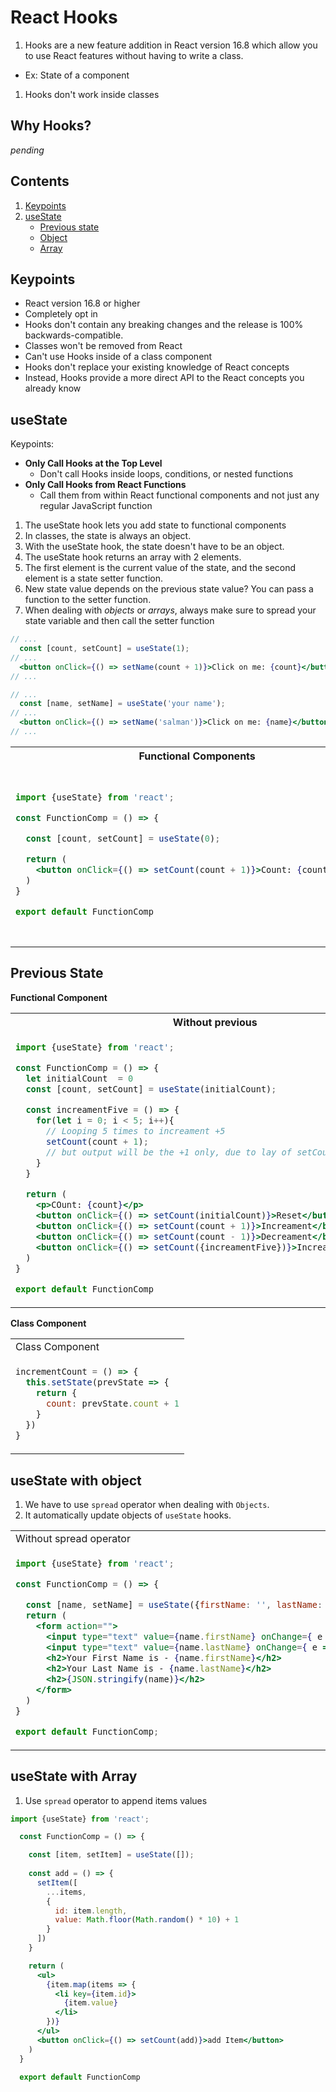 # React Hooks

1. Hooks are a new feature addition in React version 16.8 which allow you to use React features without having to write a class.
  - Ex: State of a component
1. Hooks don't work inside classes

## Why Hooks?

*pending*

## Contents

1. [Keypoints](#keypoints)
1. [useState](#usestate)
   - [Previous state](#previous-state)
   - [Object](#usestate-with-object)
   - [Array](#usestate-with-array)

## Keypoints

- React version 16.8 or higher
- Completely opt in
- Hooks don't contain any breaking changes and the release is 100% backwards-compatible.
- Classes won't be removed from React
- Can't use Hooks inside of a class component
- Hooks don't replace your existing knowledge of React concepts
- Instead, Hooks provide a more direct API to the React concepts you already know

## useState

Keypoints:
- **Only Call Hooks at the Top Level**
  - Don't call Hooks inside loops, conditions, or nested functions
- **Only Call Hooks from React Functions**
  - Call them from within React functional components and not just any regular JavaScript function

1. The useState hook lets you add state to functional components
1. In classes, the state is always an object.
1. With the useState hook, the state doesn't have to be an object.
1. The useState hook returns an array with 2 elements.
1. The first element is the current value of the state, and the second element is a state setter function.
1. New state value depends on the previous state value? You can pass a function to the setter function.
1. When dealing with *objects* or *arrays*, always make sure to spread your state variable and then call the setter function

```jsx
// ...
  const [count, setCount] = useState(1);
// ...
  <button onClick={() => setName(count + 1)}>Click on me: {count}</button>
// ...
```

```jsx
// ...
  const [name, setName] = useState('your name');
// ...
  <button onClick={() => setName('salman')}>Click on me: {name}</button>
// ...
```

<table>
  <tr>
    <th>Functional Components</th>
    <th>Class Components</th>
  </tr>
  <tr>
    <td>

```jsx
import {useState} from 'react';

const FunctionComp = () => {

  const [count, setCount] = useState(0);

  return (
    <button onClick={() => setCount(count + 1)}>Count: {count}</button>
  )
}

export default FunctionComp
```

</td>
<td>

```jsx
class ClassComp extends Component{
  constructor(props){
    //...

    this.state = {
      count: 0;
    }
  }

  render(){
    return(
        <button onClick={() => this.setState({count: this.state.count + 1}) }>Count: {this.state.count}</button>
    )
  }
}
```

</td>
  </tr>
</table>

## Previous State

**Functional Component**

  <table>
    <tr>
      <th>Without  previous </th>
      <th>With  previous </th>
    </tr>
    <tr>
      <td>

  ```jsx
  import {useState} from 'react';

  const FunctionComp = () => {
    let initialCount  = 0
    const [count, setCount] = useState(initialCount);
    
    const increamentFive = () => {
      for(let i = 0; i < 5; i++){
        // Looping 5 times to increament +5
        setCount(count + 1);
        // but output will be the +1 only, due to lay of setCount
      }
    }

    return (
      <p>COunt: {count}</p>
      <button onClick={() => setCount(initialCount)}>Reset</button>
      <button onClick={() => setCount(count + 1)}>Increament</button>
      <button onClick={() => setCount(count - 1)}>Decreament</button>
      <button onClick={() => setCount({increamentFive})}>Increament + 5</button>
    )
  }

  export default FunctionComp
  ```

  </td>
  <td>

  ```jsx
  import {useState} from 'react';

  const FunctionComp = () => {
    let initialCount  = 0
    const [count, setCount] = useState(initialCount);
    
    const increamentFive = () => {
      for(let i = 0; i < 5; i++){
        // Looping 5 times to increament +5
        setCount(prevState => prevState + 1);
        // prevState is a previous state value
      }
    }

    return (
      <p>COunt: {count}</p>
      <button onClick={() => setCount(initialCount)}>Reset</button>
      <button onClick={() => setCount(count + 1)}>Increament</button>
      <button onClick={() => setCount(count - 1)}>Decreament</button>
      <button onClick={() => setCount({increamentFive})}>Increament + 5</button>
    )
  }

  export default FunctionComp
  ```

  </td>
</tr>
  </table>

**Class Component**

<table>
  <tr>
    <td>Class Component</td>
  </tr>
  <tr>
    <td>

```jsx
incrementCount = () => {
  this.setState(prevState => {
    return {
      count: prevState.count + 1
    }
  })
}
```

  </td>
  </tr>
</table>

## useState with object

1. We have to use `spread` operator when dealing with `Objects`.
1. It automatically update objects of `useState` hooks.

<table>
  <tr>
    <td>Without spread operator</td>
    <td>With spread operator</td>
  </tr>
  <tr>
    <td>

```jsx
import {useState} from 'react';

const FunctionComp = () => {

  const [name, setName] = useState({firstName: '', lastName: ''});
  return (
    <form action="">
      <input type="text" value={name.firstName} onChange={ e => setName({firstName: e.target.value})}/>
      <input type="text" value={name.lastName} onChange={ e => setName({lastName: e.target.value})} />
      <h2>Your First Name is - {name.firstName}</h2>
      <h2>Your Last Name is - {name.lastName}</h2>
      <h2>{JSON.stringify(name)}</h2>
    </form>
  )
}

export default FunctionComp;
```

  </td>
  <td>
  
```jsx
import {useState} from 'react';

const FunctionComp = () => {

  const [name, setName] = useState({firstName: '', lastName: ''});
  return (
    <form action="">
      <input type="text" value={name.firstName} onChange={ e => setName({ ...name, firstName: e.target.value})}/>
      <input type="text" value={name.lastName} onChange={ e => setName({ ...name, lastName: e.target.value})} />
      <h2>Your First Name is - {name.firstName}</h2>
      <h2>Your Last Name is - {name.lastName}</h2>
      <h2>{JSON.stringify(name)}</h2>
    </form>
  )
}

export default FunctionComp;
```

  </td>
  </tr>
</table>


## useState with Array

1. Use `spread` operator to append items values
```jsx
import {useState} from 'react';

  const FunctionComp = () => {

    const [item, setItem] = useState([]);
    
    const add = () => {
      setItem([
        ...items,
        {
          id: item.length,
          value: Math.floor(Math.random() * 10) + 1
        }
      ])
    }

    return (
      <ul>
        {item.map(items => {
          <li key={item.id}>
            {item.value}
          </li>
        })}
      </ul>
      <button onClick={() => setCount(add)}>add Item</button>
    )
  }

  export default FunctionComp
```
